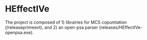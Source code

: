 # HEffectIVe

The project is composed of 1) librairies for MCS copumtation (/releaseprimeext), and 2) an open-psa parser (releases/HEffectIVe-openpsa.exe).
